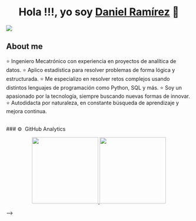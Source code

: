 <div align="center">
<h1 align="center">Hola !!!, yo soy  <a href="https://aristi.dev">Daniel Ramírez</a> 👋</h1>
</div>
<img src="https://imgur.com/eb0PD6s.png">

## About me
⭐ Ingeniero Mecatrónico con experiencia en proyectos de analítica de datos.
⭐ Aplico estadística para resolver problemas de forma lógica y estructurada.
⭐ Me especializo en resolver retos complejos usando distintos lenguajes de programación como Python, SQL y más.
⭐ Soy un apasionado por la tecnología, siempre buscando nuevas formas de innovar.
⭐ Autodidacta por naturaleza, en constante búsqueda de aprendizaje y mejora continua.

<br>
                    
</div>
### ⚙️ &nbsp;GitHub Analytics
<p align="center">
<a href="https://github.com/DanytechEngineer">
  <img height="180em" src="https://github-readme-stats-eight-theta.vercel.app/api?username=DanytechEngineer&show_icons=true&theme=algolia&include_all_commits=true&count_private=true"/>
  <img height="180em" src="https://github-readme-stats-eight-theta.vercel.app/api/top-langs/?username=DanytechEngineer&layout=compact&langs_count=8&theme=algolia"/>
</a>
</p>
-->
